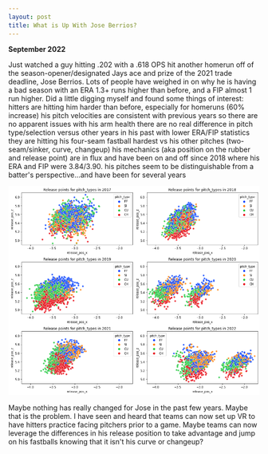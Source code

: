```yaml
---
layout: post
title: What is Up With Jose Berrios?
---
```


**September 2022**

Just watched a guy hitting .202 with a .618 OPS hit another homerun off of the season-opener/designated Jays ace and prize of the 2021 trade deadline, Jose Berrios. Lots of people have weighed in on why he is having a bad season with an ERA 1.3+ runs higher than before, and a FIP almost 1 run higher. Did a little digging myself and found some things of interest:
hitters are hitting him harder than before, especially for homeruns (60% increase)
his pitch velocities are consistent with previous years so there are no apparent issues with his arm health
there are no real difference in pitch type/selection versus other years in his past with lower ERA/FIP statistics
they are hitting his four-seam fastball hardest vs his other pitches (two-seam/sinker, curve, changeup)
his mechanics (aka position on the rubber and release point) are in flux and have been on and off since 2018 where his ERA and FIP were 3.84/3.90.
his pitches seem to be distinguishable from a batter's perspective...and have been for several years

![Berrios_release_points logo](/_posts/data/Berrios_release_points.png)

Maybe nothing has really changed for Jose in the past few years. Maybe that is the problem. I have seen and heard that teams can now set up VR to have hitters practice facing pitchers prior to a game. Maybe teams can now leverage the differences in his release position to take advantage and jump on his fastballs knowing that it isn't his curve or changeup?
